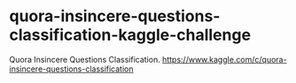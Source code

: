 # quora-insincere-questions-classification-kaggle-challenge
Quora Insincere Questions Classification. https://www.kaggle.com/c/quora-insincere-questions-classification
